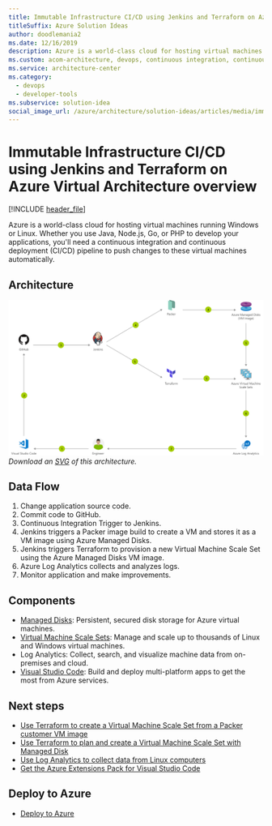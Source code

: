 ```yaml
---
title: Immutable Infrastructure CI/CD using Jenkins and Terraform on Azure Virtual Architecture overview
titleSuffix: Azure Solution Ideas
author: doodlemania2
ms.date: 12/16/2019
description: Azure is a world-class cloud for hosting virtual machines running Windows or Linux. Whether you use Java, Node.js, Go, or PHP to develop your applications, you'll need a continuous integration and continuous deployment (CI/CD) pipeline to push changes to these virtual machines automatically.
ms.custom: acom-architecture, devops, continuous integration, continuous delivery, CI/CD, continuous deployment, devops, interactive-diagram, is-deployable, 'https://azure.microsoft.com/solutions/architecture/immutable-infrastructure-cicd-using-jenkins-and-terraform-on-azure-virtual-architecture-overview/'
ms.service: architecture-center
ms.category:
  - devops
  - developer-tools
ms.subservice: solution-idea
social_image_url: /azure/architecture/solution-ideas/articles/media/immutable-infrastructure-cicd-using-jenkins-and-terraform-on-azure-virtual-architecture-overview.png
---
```


# Immutable Infrastructure CI/CD using Jenkins and Terraform on Azure Virtual Architecture overview

[!INCLUDE [header_file](../../../includes/sol-idea-header.md)]

Azure is a world-class cloud for hosting virtual machines running Windows or Linux. Whether you use Java, Node.js, Go, or PHP to develop your applications, you'll need a continuous integration and continuous deployment (CI/CD) pipeline to push changes to these virtual machines automatically.

## Architecture

![Architecture diagram](../media/immutable-infrastructure-cicd-using-jenkins-and-terraform-on-azure-virtual-architecture-overview.png)
*Download an [SVG](../media/immutable-infrastructure-cicd-using-jenkins-and-terraform-on-azure-virtual-architecture-overview.svg) of this architecture.*

## Data Flow

1. Change application source code.
1. Commit code to GitHub.
1. Continuous Integration Trigger to Jenkins.
1. Jenkins triggers a Packer image build to create a VM and stores it as a VM image using Azure Managed Disks.
1. Jenkins triggers Terraform to provision a new Virtual Machine Scale Set using the Azure Managed Disks VM image.
1. Azure Log Analytics collects and analyzes logs.
1. Monitor application and make improvements.

## Components

* [Managed Disks](https://azure.microsoft.com/services/managed-disks): Persistent, secured disk storage for Azure virtual machines.
* [Virtual Machine Scale Sets](https://azure.microsoft.com/services/virtual-machine-scale-sets): Manage and scale up to thousands of Linux and Windows virtual machines.
* Log Analytics: Collect, search, and visualize machine data from on-premises and cloud.
* [Visual Studio Code](https://azure.microsoft.com/products/visual-studio): Build and deploy multi-platform apps to get the most from Azure services.

## Next steps

* [Use Terraform to create a Virtual Machine Scale Set from a Packer customer VM image](/azure/terraform/terraform-create-vm-scaleset-network-disks-using-packer-hcl)
* [Use Terraform to plan and create a Virtual Machine Scale Set with Managed Disk](/azure/terraform/terraform-create-vm-scaleset-network-disks-hcl)
* [Use Log Analytics to collect data from Linux computers](/azure/log-analytics/log-analytics-quick-collect-linux-computer)
* [Get the Azure Extensions Pack for Visual Studio Code](https://marketplace.visualstudio.com/items?itemName=ms-vscode.vscode-azureextensionpack)

## Deploy to Azure

* [Deploy to Azure](https://azure.microsoft.com/resources/templates/jenkins-cicd-vmss)